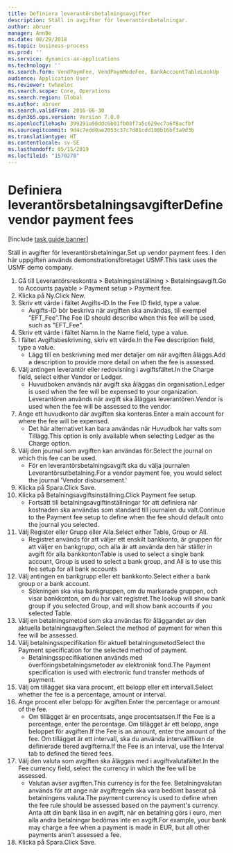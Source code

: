 ```yaml
---
title: Definiera leverantörsbetalningsavgifter
description: Ställ in avgifter för leverantörsbetalningar.
author: abruer
manager: AnnBe
ms.date: 08/29/2018
ms.topic: business-process
ms.prod: ''
ms.service: dynamics-ax-applications
ms.technology: ''
ms.search.form: VendPaymFee, VendPaymModeFee, BankAccountTableLookUp
audience: Application User
ms.reviewer: twheeloc
ms.search.scope: Core, Operations
ms.search.region: Global
ms.author: abruer
ms.search.validFrom: 2016-06-30
ms.dyn365.ops.version: Version 7.0.0
ms.openlocfilehash: 399291a98ddc6b01fb08f7a5c629ec7a6f8acfbf
ms.sourcegitcommit: 9d4c7edd0ae2053c37c7d81cdd180b16bf3a9d3b
ms.translationtype: HT
ms.contentlocale: sv-SE
ms.lasthandoff: 05/15/2019
ms.locfileid: "1570278"
---
```

# <a name="define-vendor-payment-fees"></a><span data-ttu-id="48cca-103">Definiera leverantörsbetalningsavgifter</span><span class="sxs-lookup"><span data-stu-id="48cca-103">Define vendor payment fees</span></span>

[!include [task guide banner](../../includes/task-guide-banner.md)]

<span data-ttu-id="48cca-104">Ställ in avgifter för leverantörsbetalningar.</span><span class="sxs-lookup"><span data-stu-id="48cca-104">Set up vendor payment fees.</span></span> <span data-ttu-id="48cca-105">I den här uppgiften används demonstrationsföretaget USMF.</span><span class="sxs-lookup"><span data-stu-id="48cca-105">This task uses the USMF demo company.</span></span>

1. <span data-ttu-id="48cca-106">Gå till Leverantörsreskontra > Betalningsinställning > Betalningsavgift.</span><span class="sxs-lookup"><span data-stu-id="48cca-106">Go to Accounts payable > Payment setup > Payment fee.</span></span>
2. <span data-ttu-id="48cca-107">Klicka på Ny.</span><span class="sxs-lookup"><span data-stu-id="48cca-107">Click New.</span></span>
3. <span data-ttu-id="48cca-108">Skriv ett värde i fältet Avgifts-ID.</span><span class="sxs-lookup"><span data-stu-id="48cca-108">In the Fee ID field, type a value.</span></span>
    * <span data-ttu-id="48cca-109">Avgifts-ID bör beskriva när avgiften ska användas, till exempel ”EFT_Fee”.</span><span class="sxs-lookup"><span data-stu-id="48cca-109">The Fee ID should describe when this fee will be used, such as "EFT_Fee".</span></span>  
4. <span data-ttu-id="48cca-110">Skriv ett värde i fältet Namn.</span><span class="sxs-lookup"><span data-stu-id="48cca-110">In the Name field, type a value.</span></span>
5. <span data-ttu-id="48cca-111">I fältet Avgiftsbeskrivning, skriv ett värde.</span><span class="sxs-lookup"><span data-stu-id="48cca-111">In the Fee description field, type a value.</span></span>
    * <span data-ttu-id="48cca-112">Lägg till en beskrivning med mer detaljer om när avgiften åläggs.</span><span class="sxs-lookup"><span data-stu-id="48cca-112">Add a description to provide more detail on when the fee is assessed.</span></span>  
6. <span data-ttu-id="48cca-113">Välj antingen leverantör eller redovisning i avgiftsfältet.</span><span class="sxs-lookup"><span data-stu-id="48cca-113">In the Charge field, select either Vendor or Ledger.</span></span>
    * <span data-ttu-id="48cca-114">Huvudboken används när avgift ska åläggas din organisation.</span><span class="sxs-lookup"><span data-stu-id="48cca-114">Ledger is used when the fee will be expensed to your organization.</span></span>  <span data-ttu-id="48cca-115">Leverantören används när avgift ska åläggas leverantören.</span><span class="sxs-lookup"><span data-stu-id="48cca-115">Vendor is used when the fee will be assessed to the vendor.</span></span>  
7. <span data-ttu-id="48cca-116">Ange ett huvudkonto där avgiften ska konteras.</span><span class="sxs-lookup"><span data-stu-id="48cca-116">Enter a main account for where the fee will be expensed.</span></span>
    * <span data-ttu-id="48cca-117">Det här alternativet kan bara användas när Huvudbok har valts som Tillägg.</span><span class="sxs-lookup"><span data-stu-id="48cca-117">This option is only available when selecting Ledger as the Charge option.</span></span>  
8. <span data-ttu-id="48cca-118">Välj den journal som avgiften kan användas för.</span><span class="sxs-lookup"><span data-stu-id="48cca-118">Select the journal on which this fee can be used.</span></span> 
    * <span data-ttu-id="48cca-119">För en leverantörsbetalningsavgift ska du välja journalen Leverantörsutbetalning.</span><span class="sxs-lookup"><span data-stu-id="48cca-119">For a vendor payment fee, you would select the journal 'Vendor disbursement.'</span></span>  
9. <span data-ttu-id="48cca-120">Klicka på Spara.</span><span class="sxs-lookup"><span data-stu-id="48cca-120">Click Save.</span></span>
10. <span data-ttu-id="48cca-121">Klicka på Betalningsavgiftsinställning.</span><span class="sxs-lookup"><span data-stu-id="48cca-121">Click Payment fee setup.</span></span>
    * <span data-ttu-id="48cca-122">Fortsätt till betalningsavgiftinställningar för att definiera när kostnaden ska användas som standard till journalen du valt.</span><span class="sxs-lookup"><span data-stu-id="48cca-122">Continue to the Payment fee setup to define when the fee should default onto the journal you selected.</span></span>  
11. <span data-ttu-id="48cca-123">Välj Register eller Grupp eller Alla.</span><span class="sxs-lookup"><span data-stu-id="48cca-123">Select either Table, Group or All.</span></span>
    * <span data-ttu-id="48cca-124">Registret används för att väljer ett enskilt bankkonto, är gruppen för att väljer en bankgrupp, och alla är att använda den här ställer in avgift för alla bankkonton</span><span class="sxs-lookup"><span data-stu-id="48cca-124">Table is used to select a single bank account, Group is used to select a bank group, and All is to use this fee setup for all bank accounts</span></span>  
12. <span data-ttu-id="48cca-125">Välj antingen en bankgrupp eller ett bankkonto.</span><span class="sxs-lookup"><span data-stu-id="48cca-125">Select either a bank group or a bank account.</span></span>
    * <span data-ttu-id="48cca-126">Sökningen ska visa bankgruppen, om du markerade gruppen, och visar bankkonton, om du har valt registret.</span><span class="sxs-lookup"><span data-stu-id="48cca-126">The lookup will show bank group if you selected Group, and will show bank accounts if you selected Table.</span></span>  
13. <span data-ttu-id="48cca-127">Välj en betalningsmetod som ska användas för åläggandet av den aktuella betalningsavgiften.</span><span class="sxs-lookup"><span data-stu-id="48cca-127">Select the method of payment for when this fee will be assessed.</span></span>
14. <span data-ttu-id="48cca-128">Välj betalningsspecifikation för aktuell betalningsmetod</span><span class="sxs-lookup"><span data-stu-id="48cca-128">Select the Payment specification for the selected method of payment.</span></span>
    * <span data-ttu-id="48cca-129">Betalningsspecifikationen används med överföringsbetalningsmetoder av elektronisk fond.</span><span class="sxs-lookup"><span data-stu-id="48cca-129">The Payment specification is used with electronic fund transfer methods of payment.</span></span>  
15. <span data-ttu-id="48cca-130">Välj om tillägget ska vara procent, ett belopp eller ett intervall.</span><span class="sxs-lookup"><span data-stu-id="48cca-130">Select whether the fee is a percentage, amount or interval.</span></span>
16. <span data-ttu-id="48cca-131">Ange procent eller belopp för avgiften.</span><span class="sxs-lookup"><span data-stu-id="48cca-131">Enter the percentage or amount of the fee.</span></span>
    * <span data-ttu-id="48cca-132">Om tillägget är en procentsats, ange procentsatsen.</span><span class="sxs-lookup"><span data-stu-id="48cca-132">If the Fee is a percentage, enter the percentage.</span></span> <span data-ttu-id="48cca-133">Om tillägget är ett belopp, ange beloppet för avgiften.</span><span class="sxs-lookup"><span data-stu-id="48cca-133">If the Fee is an amount, enter the amount of the fee.</span></span> <span data-ttu-id="48cca-134">Om tillägget är ett intervall, ska du använda intervallfliken de definierade tiered avgifterna.</span><span class="sxs-lookup"><span data-stu-id="48cca-134">If the Fee is an interval, use the Interval tab to defined the tiered fees.</span></span>  
17. <span data-ttu-id="48cca-135">Välj den valuta som avgiften ska åläggas med i avgiftvalutafältet.</span><span class="sxs-lookup"><span data-stu-id="48cca-135">In the Fee currency field, select the currency in which the fee will be assessed.</span></span>
    * <span data-ttu-id="48cca-136">Valutan avser avgiften.</span><span class="sxs-lookup"><span data-stu-id="48cca-136">This currency is for the fee.</span></span> <span data-ttu-id="48cca-137">Betalningvalutan används för att ange när avgiftregeln ska vara bedömt baserat på betalningens valuta.</span><span class="sxs-lookup"><span data-stu-id="48cca-137">The payment currency is used to define when the fee rule should be assessed based on the payment's currency.</span></span> <span data-ttu-id="48cca-138">Anta att din bank läsa in en avgift, när en betalning görs i euro, men alla andra betalningar bedömas inte en avgift.</span><span class="sxs-lookup"><span data-stu-id="48cca-138">For example, your bank may charge a fee when a payment is made in EUR, but all other payments aren't assessed a fee.</span></span>  
18. <span data-ttu-id="48cca-139">Klicka på Spara.</span><span class="sxs-lookup"><span data-stu-id="48cca-139">Click Save.</span></span>

